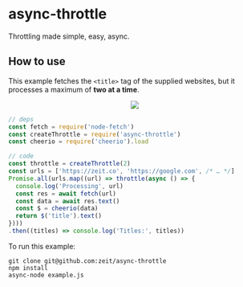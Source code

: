 # async-throttle

Throttling made simple, easy, async.

## How to use

This example fetches the `<title>` tag of the supplied websites,
but it processes a maximum of **two at a time**.

<p align="center">
  <img src="https://cldup.com/QstcrynRNT.gif" />
</p>

```js
// deps
const fetch = require('node-fetch')
const createThrottle = require('async-throttle')
const cheerio = require('cheerio').load

// code
const throttle = createThrottle(2)
const urls = ['https://zeit.co', 'https://google.com', /* … */]
Promise.all(urls.map((url) => throttle(async () => {
  console.log('Processing', url)
  const res = await fetch(url)
  const data = await res.text()
  const $ = cheerio(data)
  return $('title').text()
})))
.then((titles) => console.log('Titles:', titles))
```

To run this example:

```
git clone git@github.com:zeit/async-throttle
npm install
async-node example.js
```
